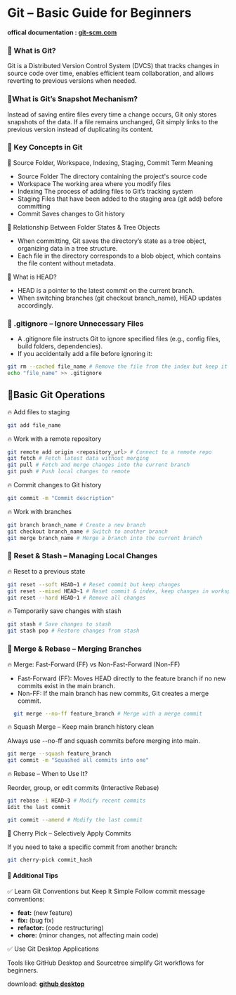 # Git – Basic Guide for Beginners

**offical documentation : [git-scm.com](https://git-scm.com/)**

### 🎉 What is Git?

Git is a Distributed Version Control System (DVCS) that tracks changes in source code over time, enables efficient team collaboration, and allows reverting to previous versions when needed.

### 🎉What is Git’s Snapshot Mechanism?

Instead of saving entire files every time a change occurs, Git only stores snapshots of the data. If a file remains unchanged, Git simply links to the previous version instead of duplicating its content.

### 🎉 Key Concepts in Git

🔹 Source Folder, Workspace, Indexing, Staging, Commit
Term Meaning

- Source Folder The directory containing the project's source code
- Workspace The working area where you modify files
- Indexing The process of adding files to Git’s tracking system
- Staging Files that have been added to the staging area (git add) before committing
- Commit Saves changes to Git history

🔹 Relationship Between Folder States & Tree Objects

- When committing, Git saves the directory’s state as a tree object, organizing data in a tree structure.
- Each file in the directory corresponds to a blob object, which contains the file content without metadata.

🔹 What is HEAD?

- HEAD is a pointer to the latest commit on the current branch.
- When switching branches (git checkout branch_name), HEAD updates accordingly.

### 🎉 .gitignore – Ignore Unnecessary Files

- A .gitignore file instructs Git to ignore specified files (e.g., config files, build folders, dependencies).
- If you accidentally add a file before ignoring it:

```sh
git rm --cached file_name # Remove the file from the index but keep it locally
echo "file_name" >> .gitignore
```

## 🎉Basic Git Operations

🔥 Add files to staging

```sh
git add file_name
```

🔥 Work with a remote repository

```sh
git remote add origin <repository_url> # Connect to a remote repo
git fetch # Fetch latest data without merging
git pull # Fetch and merge changes into the current branch
git push # Push local changes to remote
```

🔥 Commit changes to Git history

```sh
git commit -m "Commit description"
```

🔥 Work with branches

```sh
git branch branch_name # Create a new branch
git checkout branch_name # Switch to another branch
git merge branch_name # Merge a branch into the current branch
```

### 🎉 Reset & Stash – Managing Local Changes

🔥 Reset to a previous state

```sh
git reset --soft HEAD~1 # Reset commit but keep changes
git reset --mixed HEAD~1 # Reset commit & index, keep changes in workspace
git reset --hard HEAD~1 # Remove all changes
```

🔥 Temporarily save changes with stash

```sh
git stash # Save changes to stash
git stash pop # Restore changes from stash
```

### 🎉 Merge & Rebase – Merging Branches

🔥 Merge: Fast-Forward (FF) vs Non-Fast-Forward (Non-FF)

- Fast-Forward (FF): Moves HEAD directly to the feature branch if no new commits exist in the main branch.
- Non-FF: If the main branch has new commits, Git creates a merge commit.

```sh
  git merge --no-ff feature_branch # Merge with a merge commit
```

🔥 Squash Merge – Keep main branch history clean

Always use --no-ff and squash commits before merging into main.

```sh
git merge --squash feature_branch
git commit -m "Squashed all commits into one"
```

🔥 Rebase – When to Use It?

Reorder, group, or edit commits (Interactive Rebase)

```sh
git rebase -i HEAD~3 # Modify recent commits
Edit the last commit
```

```sh
git commit --amend # Modify the last commit
```

🎉 Cherry Pick – Selectively Apply Commits

If you need to take a specific commit from another branch:

```sh
git cherry-pick commit_hash
```

#### 🎉 Additional Tips

✅ Learn Git Conventions but Keep It Simple
Follow commit message conventions:

- **feat:** (new feature)
- **fix:** (bug fix)
- **refactor:** (code restructuring)
- **chore:** (minor changes, not affecting main code)

✅ Use Git Desktop Applications

Tools like GitHub Desktop and Sourcetree simplify Git workflows for beginners.

download: **[github desktop](https://desktop.github.com/download/)**
